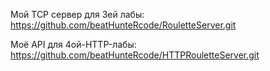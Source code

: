 Мой TCP сервер для 3ей лабы: https://github.com/beatHunteRcode/RouletteServer.git

Моё API для 4ой-HTTP-лабы: https://github.com/beatHunteRcode/HTTPRouletteServer.git

